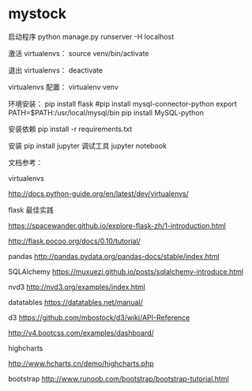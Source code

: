 # mystock

启动程序
 python manage.py runserver -H localhost

激活 virtualenvs：
 source venv/bin/activate

退出 virtualenvs：
 deactivate


virtualenvs 配置：
 virtualenv venv



环境安装：
   pip install flask
   #pip install mysql-connector-python
   export PATH=$PATH:/usr/local/mysql/bin
   pip install MySQL-python 

安装依赖
pip install -r requirements.txt


安装
  pip install jupyter
调试工具
   jupyter notebook


文档参考：

virtualenvs

http://docs.python-guide.org/en/latest/dev/virtualenvs/

flask 最佳实践

https://spacewander.github.io/explore-flask-zh/1-introduction.html

http://flask.pocoo.org/docs/0.10/tutorial/

pandas
http://pandas.pydata.org/pandas-docs/stable/index.html 

SQLAlchemy
https://muxuezi.github.io/posts/sqlalchemy-introduce.html

nvd3
http://nvd3.org/examples/index.html

datatables
https://datatables.net/manual/

d3
https://github.com/mbostock/d3/wiki/API-Reference

http://v4.bootcss.com/examples/dashboard/

highcharts

http://www.hcharts.cn/demo/highcharts.php

bootstrap
http://www.runoob.com/bootstrap/bootstrap-tutorial.html